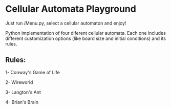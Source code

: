 # Cellular Automata Playground
Just run /Menu.py, select a cellular automaton and enjoy!

Python implementation of four diferent cellular automata. Each one includes different customization options (like board size and initial conditions) and its rules.

## Rules:

1- Conway's Game of Life

2- Wireworld

3- Langton's Ant

4- Brian's Brain

